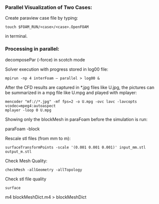 ### Parallel Visualization of Two Cases:

Create paraview case file by typing:

```
touch $FOAM_RUN/<case>/<case>.OpenFOAM
```
in terminal.


### Processing in parallel:

decomposePar (-force) in scotch mode

Solver execution with progress stored in log00 file:

```
mpirun -np 4 interFoam – parallel > log00 &
```

After the CFD results are captured in *.jpg files like U.jpg, the pictures can be summarized in a mpg file like U.mpg and played with mplayer:

```
mencoder "mf://*.jpg" -mf fps=2 -o U.mpg -ovc lavc -lavcopts vcodec=mpeg4:autoaspect
mplayer -loop 0 U.mpg
```

Showing only the blockMesh in paraFoam before the simulation is run:

paraFoam -block

Rescale stl files (from mm to m):
```
surfaceTransformPoints -scale '(0.001 0.001 0.001)' input_mm.stl output_m.stl
```
Check Mesh Quality:
```
checkMesh -allGeometry -allTopology
```
Check stl file quality
```
surface
```
m4 blockMeshDict.m4 > blockMeshDict
